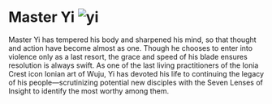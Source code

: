 # Master Yi ![yi](https://static.wikia.nocookie.net/leagueoflegends/images/7/73/Master_Yi_OriginalSquare.png/revision/latest/scale-to-width-down/42?cb=20150402220630)

Master Yi has tempered his body and sharpened his mind, so that thought and action have become almost as one. Though he chooses to enter into violence only as a last resort, the grace and speed of his blade ensures resolution is always swift. As one of the last living practitioners of the Ionia Crest icon Ionian art of Wuju, Yi has devoted his life to continuing the legacy of his people—scrutinizing potential new disciples with the Seven Lenses of Insight to identify the most worthy among them.
